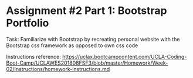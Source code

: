 # Assignment #2 Part 1: Bootstrap Portfolio

Task: Familiarize with Bootstrap by recreating personal website with the Bootstrap css framework as opposed to own css code

Instructions reference: https://uclax.bootcampcontent.com/UCLA-Coding-Boot-Camp/UCLAWES201808FSF3/blob/master/Homework/Week-02/Instructions/homework-instructions.md